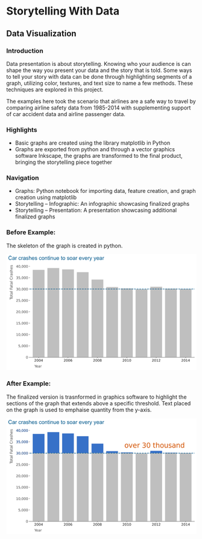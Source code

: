 # Storytelling With Data
## Data Visualization

### Introduction
Data presentation is about storytelling. Knowing who your audience is can shape the way you present your data and the story that is told. Some ways to tell your story with data can be done through highlighting segments of a graph, utilizing color, textures, and text size to name a few methods. These techniques are explored in this project.

The examples here took the scenario that airlines are a safe way to travel by comparing airline safety data from 1985-2014 with supplementing support of car accident data and airline passenger data. 

### Highlights
*	Basic graphs are created using the library matplotlib in Python
*	Graphs are exported from python and through a vector graphics software Inkscape, the graphs are transformed to the final product, bringing the storytelling piece together

### Navigation
*	Graphs: Python notebook for importing data, feature creation, and graph creation using matplotlib 
*	Storytelling – Infographic: An infographic showcasing finalized graphs
*	Storytelling – Presentation: A presentation showcasing additional finalized graphs

### Before Example:
The skeleton of the graph is created in python.

![Car Fatalities (Before)](/images/fatal_car_bar_before.png)


### After Example:
The finalized version is trasnformed in graphics software to highlight the sections of the graph that extends above a specific threshold. Text placed on the graph is used to emphaise quantity from the y-axis.

![Car Fatalities (After)](/images/fatal_car_bar_final.png)
